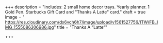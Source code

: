 +++
description = "Includes: 2 small home decor trays. Yearly planner. 1 Gold Pen. Starbucks Gift Card and \"Thanks A Latte\" card."
draft = true
image = " https://res.cloudinary.com/dx6vch6h7/image/upload/v1561527756/ITW/FB_IMG_1555086306986.jpg"
title = "Thanks A “Latte”"

+++
